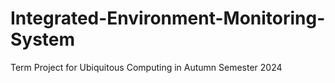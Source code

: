 # Integrated-Environment-Monitoring-System
Term Project for Ubiquitous Computing in Autumn Semester 2024
